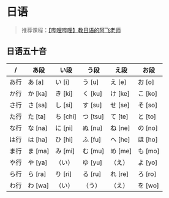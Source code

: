# 日语

> 推荐课程：[【哔哩哔哩】教日语的阿飞老师](https://www.bilibili.com/video/BV1Bp4y1D747?p=3)

## 日语五十音

| /    | あ段    | い段     | う段     | え段    | お段    |
| ---- | ------- | -------- | -------- | ------- | ------- |
| あ行 | あ [a]  | い [i]   | う [u]   | え [e]  | お [o]  |
| か行 | か [ka] | き [ki]  | く [ku]  | け [ke] | こ [ko] |
| さ行 | さ [sa] | し [si]  | す [su]  | せ [se] | そ [so] |
| た行 | た [ta] | ち [chi] | つ [tsu] | て [te] | と [to] |
| な行 | な [na] | に [ɲi]  | ぬ [nu]  | ね [ne] | の [no] |
| は行 | は [ha] | ひ [hi]  | ふ [fu]  | へ [he] | ほ [ho] |
| ま行 | ま [ma] | み [mi]  | む [mu]  | め [me] | も [mo] |
| や行 | や [ya] | （い）   | ゆ [yu]  | （え）  | よ [yo] |
| ら行 | ら [ra] | り [ri]  | る [ru]  | れ [re] | ろ [ro] |
| わ行 | わ [wa] | （い）   | （う）   | （え）  | を [wo] |
